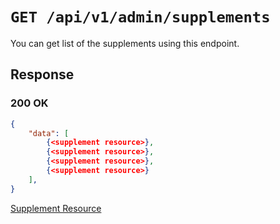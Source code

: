 # `GET /api/v1/admin/supplements`
You can get list of the supplements using this endpoint.


## Response

### 200 OK

```json
{
    "data": [
        {<supplement resource>},
        {<supplement resource>},
        {<supplement resource>},
        {<supplement resource>}
    ],
}
```

[Supplement Resource](../../resources/supplement.md)
